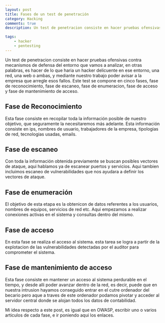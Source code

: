```yaml
---
layout: post
title: Fases de un test de penetración
category: Hacking
comments: true
description: Un test de penetracion consiste en hacer pruebas ofensivas contra mecanismos de defensa del entorno que vamos a analizar, en otras palabras, es hacer de lo que haria un hacker delicuente en ese entorno, una red, una web o ambas, y mediante nuestro trabajo poder avisar a la empresa que arregle esos fallos.Este test se compone en cinco fases, fase de reconocimiento, fase de escaneo, fase de enumeracion, fase de acceso y fase de mantenimiento de acceso.

tags:   
    - hacker
    - pentesting
---
```


Un test de penetracion consiste en hacer pruebas ofensivas contra mecanismos de defensa del entorno que vamos a analizar, en otras palabras, es hacer de lo que haria un hacker delicuente en ese entorno, una red, una web o ambas, y mediante nuestro trabajo poder avisar a la empresa que arregle esos fallos.
Este test se compone en cinco fases, fase de reconocimiento, fase de escaneo, fase de enumeracion, fase de acceso y fase de mantenimiento de acceso.

## Fase de Reconocimiento

Esta fase consiste en recopilar toda la información posible de nuestro objetivo, que seguramente la necesitaremos más adelante. Esta información consiste en ips, nombres de usuario, trabajadores de la empresa, tipologias de red, tecnologias usadas, emails.

## Fase de escaneo

Con toda la información obtenida previamente se buscan posibles vectores de ataque, aqui hablamos ya de escanear puertos y servicios. Aqui tambien incluimos escaneo de vulnerabilidades que nos ayudara a definir los vectores de ataque.

## Fase de enumeración

El objetivo de esta etapa es la obtenicon de datos referentes a los usuarios, nombres de equipos, servicios de red etc. Aqui empezamos a realizar conexiones activas en el sistema y consultas dentro del mismo.

## Fase de acceso

En esta fase se realiza el acceso al sistema. esta tarea se logra a partir de la explotacion de las vulnerabilidades detectadas por el auditor para comprometer el sistema.

## Fase de mantenimiento de acceso

Esta fase consiste en mantener un acceso al sistema perdurable en el tiempo, y desde alli poder avanzar dentro de la red, es decir, puede que en nuestra intrusion hayamos conseguido entrar en el cutre ordenador del becario pero aque a traves de este ordenador podamos pivotar y acceder al servidor central donde se alojan todos los datos de contabilidad.

Mi idea respecto a este post, es igual que en OWASP, escribir uno o varios articulos de cada fase, e ir poniendo aqui los enlaces.



